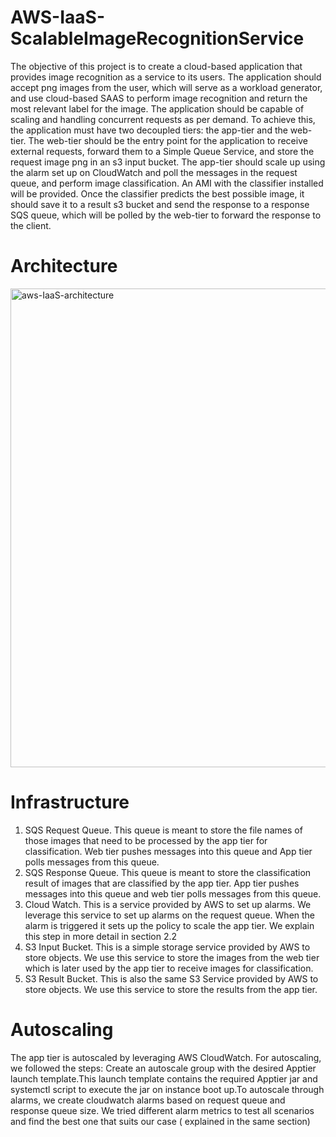 # AWS-IaaS-ScalableImageRecognitionService
The objective of this project is to create a cloud-based application that provides image recognition as a service to its users. The application should accept png images from the user, which will serve as a workload generator, and use cloud-based SAAS to perform image recognition and return the most relevant label for the image. The application should be capable of scaling and handling concurrent requests as per demand. To achieve this, the application must have two decoupled tiers: the app-tier and the web-tier. The web-tier should be the entry point for the application to receive external requests, forward them to a Simple Queue Service, and store the request image png in an s3 input bucket. The app-tier should scale up using the alarm set up on CloudWatch and poll the messages in the request queue, and perform image classification. An AMI with the classifier installed will be provided. Once the classifier predicts the best possible image, it should save it to a result s3 bucket and send the response to a response SQS queue, which will be polled by the web-tier to forward the response to the client.

# Architecture

<img width="766" alt="aws-IaaS-architecture" src="https://user-images.githubusercontent.com/68020102/229063118-f50f80e4-45d8-4a2f-a3f7-835cfb92c475.png">

# Infrastructure
1. SQS Request Queue. This queue is meant to store the file names of those images that need to be processed by the app tier for classification. Web tier pushes messages into this queue and App tier polls messages from this queue.
2. SQS Response Queue. This queue is meant to store the classification result of images that are classified by the app tier. App tier pushes messages into this queue and web tier polls messages from this queue.
3. Cloud Watch. This is a service provided by AWS to set up alarms. We leverage this service to set up alarms on the request queue. When the alarm is triggered it sets up the policy to scale the app tier. We explain this step in more detail in section 2.2
4. S3 Input Bucket. This is a simple storage service provided by AWS to store objects. We use this service to store the images from the web tier which is later used by the app tier to receive images for classification.
5. S3 Result Bucket. This is also the same S3 Service provided by AWS to store objects. We use this service to store the results from the app tier.

# Autoscaling

The app tier is autoscaled by leveraging AWS CloudWatch. For autoscaling, we followed the steps:
Create an autoscale group with the desired Apptier launch template.This launch template contains the required Apptier jar and systemctl script to execute the jar on instance boot up.To autoscale through alarms, we create cloudwatch alarms based on request queue and response queue size. We tried different alarm metrics to test all scenarios and find the best one that suits our case ( explained in the same section)

